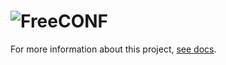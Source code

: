 # ![FreeCONF](https://s3.amazonaws.com/freeconf-static/freeconf-no-wrench.svg)

For more information about this project, [see docs](https://freeconf.org).

